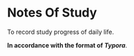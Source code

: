 # Notes Of Study
To record study progress of daily life.

**In accordance with the format of _Typora_**.
